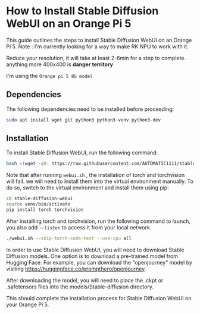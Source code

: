 # How to Install Stable Diffusion WebUI on an Orange Pi 5

This guide outlines the steps to install Stable Diffusion WebUI on an Orange Pi 5.
Note : I'm currently looking for a way to make RK NPU to work with it.

Reduce your resolution, it will take at least 2-6min for a step to complete. anything more 400x400 is **danger territory**

I'm using the `Orange pi 5 8G model`

## Dependencies

The following dependencies need to be installed before proceeding:
```bash
sudo apt install wget git python3 python3-venv python3-dev
```
## Installation

To install Stable Diffusion WebUI, run the following command:
```bash
bash <(wget -qO- https://raw.githubusercontent.com/AUTOMATIC1111/stable-diffusion-webui/master/webui.sh)
```
Note that after running `webui.sh` , the installation of torch and torchvision will fail. we will need to install them into the virtual environment manually. To do so, switch to the virtual environment and install them using pip:
```bash
cd stable-diffusion-webui
source venv/bin/activate
pip install torch torchvision
```
After installing torch and torchvision, run the following command to launch, you also add `--listen` to access it from your local network.
```bash
./webui.sh --skip-torch-cuda-test --use-cpu all
```
In order to use Stable Diffusion WebUI, you will need to download Stable Diffusion models. One option is to download a pre-trained model from Hugging Face. For example, you can download the "openjourney" model by visiting https://huggingface.co/prompthero/openjourney.

After downloading the model, you will need to place the .ckpt or .safetensors files into the models/Stable-diffusion directory.

This should complete the installation process for Stable Diffusion WebUI on your Orange Pi 5.
